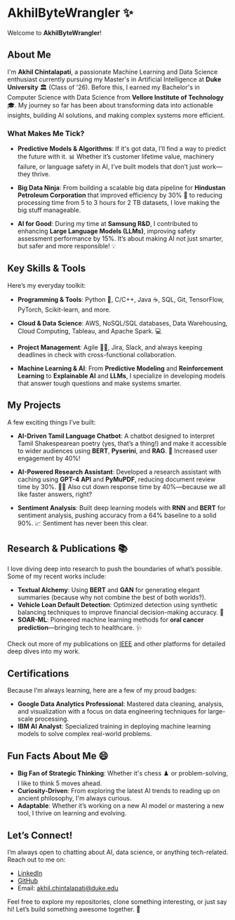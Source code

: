 # AkhilByteWrangler ✨

Welcome to **AkhilByteWrangler**!

## About Me

I'm **Akhil Chintalapati**, a passionate Machine Learning and Data Science enthusiast currently pursuing my Master's in Artificial Intelligence at **Duke University** 🏛️ (Class of '26). Before this, I earned my Bachelor's in Computer Science with Data Science from **Vellore Institute of Technology** 🎓. My journey so far has been about transforming data into actionable insights, building AI solutions, and making complex systems more efficient.

### What Makes Me Tick?

- **Predictive Models & Algorithms**: If it's got data, I’ll find a way to predict the future with it. 📊 Whether it’s customer lifetime value, machinery failure, or language safety in AI, I’ve built models that don’t just work—they thrive.
  
- **Big Data Ninja**: From building a scalable big data pipeline for **Hindustan Petroleum Corporation** that improved efficiency by 30% 🚀 to reducing processing time from 5 to 3 hours for 2 TB datasets, I love making the big stuff manageable.

- **AI for Good**: During my time at **Samsung R&D**, I contributed to enhancing **Large Language Models (LLMs)**, improving safety assessment performance by 15%. It’s about making AI not just smarter, but safer and more responsible! 💡

## Key Skills & Tools

Here’s my everyday toolkit:

- **Programming & Tools**: Python 🐍, C/C++, Java ☕, SQL, Git, TensorFlow, PyTorch, Scikit-learn, and more.
  
- **Cloud & Data Science**: AWS, NoSQL/SQL databases, Data Warehousing, Cloud Computing, Tableau, and Apache Spark. 💻

- **Project Management**: Agile 🏃‍♂️, Jira, Slack, and always keeping deadlines in check with cross-functional collaboration.

- **Machine Learning & AI**: From **Predictive Modeling** and **Reinforcement Learning** to **Explainable AI** and **LLMs**, I specialize in developing models that answer tough questions and make systems smarter.

## My Projects

A few exciting things I’ve built:

- **AI-Driven Tamil Language Chatbot**: A chatbot designed to interpret Tamil Shakespearean poetry (yes, that’s a thing!) and make it accessible to wider audiences using **BERT**, **Pyserini**, and **RAG**. 📜 Increased user engagement by 40%!

- **AI-Powered Research Assistant**: Developed a research assistant with caching using **GPT-4 API** and **PyMuPDF**, reducing document review time by 30%. 🕵️‍♂️ Also cut down response time by 40%—because we all like faster answers, right?

- **Sentiment Analysis**: Built deep learning models with **RNN** and **BERT** for sentiment analysis, pushing accuracy from a 64% baseline to a solid 90%. 📈 Sentiment has never been this clear.

## Research & Publications 📚

I love diving deep into research to push the boundaries of what’s possible. Some of my recent works include:

- **Textual Alchemy**: Using **BERT** and **GAN** for generating elegant summaries (because why not combine the best of both worlds?).
- **Vehicle Loan Default Detection**: Optimized detection using synthetic balancing techniques to improve financial decision-making accuracy. 💸
- **SOAR-ML**: Pioneered machine learning methods for **oral cancer prediction**—bringing tech to healthcare. 🩺

Check out more of my publications on [IEEE](https://www.doi.org/10.1109/ic-ETITE58242.2024.10493402) and other platforms for detailed deep dives into my work.

## Certifications

Because I’m always learning, here are a few of my proud badges:

- **Google Data Analytics Professional**: Mastered data cleaning, analysis, and visualization with a focus on data engineering techniques for large-scale processing.
- **IBM AI Analyst**: Specialized training in deploying machine learning models to solve complex real-world problems.

## Fun Facts About Me 😄

- **Big Fan of Strategic Thinking**: Whether it's chess ♟️ or problem-solving, I like to think 5 moves ahead.
- **Curiosity-Driven**: From exploring the latest AI trends to reading up on ancient philosophy, I'm always curious.
- **Adaptable**: Whether it’s working on a new AI model or mastering a new tool, I thrive on learning and evolving.

## Let’s Connect!

I’m always open to chatting about AI, data science, or anything tech-related. Reach out to me on:

- [LinkedIn](https://linkedin.com/in/akhil-c-/)
- [GitHub](https://github.com/AkhilByteWrangler)
- Email: akhil.chintalapati@duke.edu

Feel free to explore my repositories, clone something interesting, or just say hi! Let’s build something awesome together. 🚀
